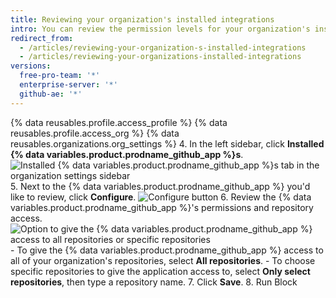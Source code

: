 ```yaml
---
title: Reviewing your organization's installed integrations
intro: You can review the permission levels for your organization's installed integrations and  configure each integration's access to organization repositories.
redirect_from:
  - /articles/reviewing-your-organization-s-installed-integrations
  - /articles/reviewing-your-organizations-installed-integrations
versions:
  free-pro-team: '*'
  enterprise-server: '*'
  github-ae: '*'
---
```


{% data reusables.profile.access_profile %}
{% data reusables.profile.access_org %}
{% data reusables.organizations.org_settings %}
4. In the left sidebar, click **Installed {% data variables.product.prodname_github_app %}s**.
  ![Installed {% data variables.product.prodname_github_app %}s tab in the organization settings sidebar](/assets/images/help/organizations/org-settings-installed-github-apps.png)
5. Next to the {% data variables.product.prodname_github_app %} you'd like to review, click **Configure**.
  ![Configure button](/assets/images/help/organizations/configure-installed-integration-button.png)
6. Review the {% data variables.product.prodname_github_app %}'s permissions and repository access.
  ![Option to give the {% data variables.product.prodname_github_app %} access to all repositories or specific repositories](/assets/images/help/organizations/toggle-integration-repo-access.png)
    - To give the {% data variables.product.prodname_github_app %} access to all of your organization's repositories, select **All repositories**.
    - To choose specific repositories to give the application access to, select **Only select repositories**, then type a repository name.
7. Click **Save**.
8. Run Block
